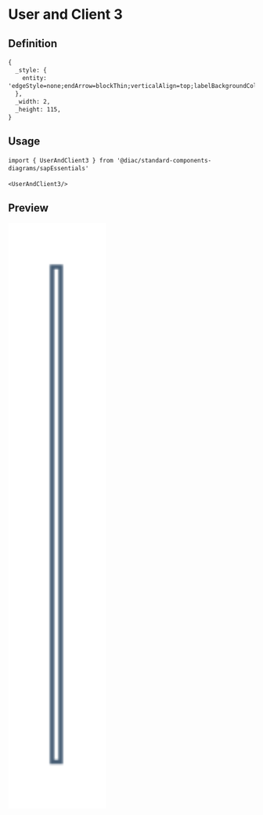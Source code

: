 # User and Client 3

## Definition

```
{
  _style: { 
    entity: 'edgeStyle=none;endArrow=blockThin;verticalAlign=top;labelBackgroundColor=none;endSize=6;html=1;rounded=0;targetPerimeterSpacing=10;sourcePerimeterSpacing=30;endFill=1;strokeColor=#475E75;',
  },
  _width: 2,
  _height: 115,
}
```

## Usage

```
import { UserAndClient3 } from '@diac/standard-components-diagrams/sapEssentials'

<UserAndClient3/>
```

## Preview

<img src="./user-and-client-3.png" width="200"/>
